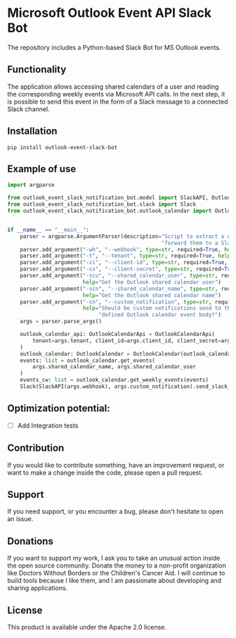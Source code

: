 # Microsoft Outlook Event API Slack Bot
The repository includes a Python-based Slack Bot for MS Outlook events.

## Functionality

The application allows accessing shared calendars of a user and reading the corresponding weekly events via Microsoft API calls. In the next step, it is possible to send this event in the form of a Slack message to a connected Slack channel.

## Installation

`pip install outlook-event-slack-bot`

## Example of use

```python
import argparse

from outlook_event_slack_notification_bot.model import SlackAPI, OutlookCalendarApi
from outlook_event_slack_notification_bot.slack import Slack
from outlook_event_slack_notification_bot.outlook_calendar import OutlookCalendar


if __name__ == "__main__":
    parser = argparse.ArgumentParser(description="Script to extract a user's Outlook calendar events and "
                                                 "forward them to a Slack channel.")
    parser.add_argument("-wh", "--webhook", type=str, required=True, help="Get the Slack webhook")
    parser.add_argument("-t", "--tenant", type=str, required=True, help="Get the Microsoft tenant")
    parser.add_argument("-ci", "--client-id", type=str, required=True, help="Get the Microsoft OAuth Client ID")
    parser.add_argument("-cs", "--client-secret", type=str, required=True, help="Get the Microsoft OAuth Client secret")
    parser.add_argument("-scu", "--shared_calendar_user", type=str, required=True,
                        help="Get the Outlook shared calendar user")
    parser.add_argument("-scn", "--shared_calendar_name", type=str, required=True,
                        help="Get the Outlook shared calendar name")
    parser.add_argument("-cn", "--custom_notification", type=str, required=True,
                        help="Should be custom notifications send to the corresponding users, "
                             "defined Outlook calendar event body?")
    args = parser.parse_args()

    outlook_calendar_api: OutlookCalendarApi = OutlookCalendarApi(
        tenant=args.tenant, client_id=args.client_id, client_secret=args.client_secret
    )
    outlook_calendar: OutlookCalendar = OutlookCalendar(outlook_calendar_api)
    events: list = outlook_calendar.get_events(
        args.shared_calendar_name, args.shared_calendar_user
    )
    events_cw: list = outlook_calendar.get_weekly_events(events)
    Slack(SlackAPI(args.webhook), args.custom_notification).send_slack_message(events_cw)
```

## Optimization potential:
- [ ] Add Integration tests

## Contribution
If you would like to contribute something, have an improvement request, or want to make a change inside the code, please open a pull request.

## Support
If you need support, or you encounter a bug, please don't hesitate to open an issue.

## Donations
If you want to support my work, I ask you to take an unusual action inside the open source community. Donate the money to a non-profit organization like Doctors Without Borders or the Children's Cancer Aid. I will continue to build tools because I like them, and I am passionate about developing and sharing applications.

## License
This product is available under the Apache 2.0 license.
